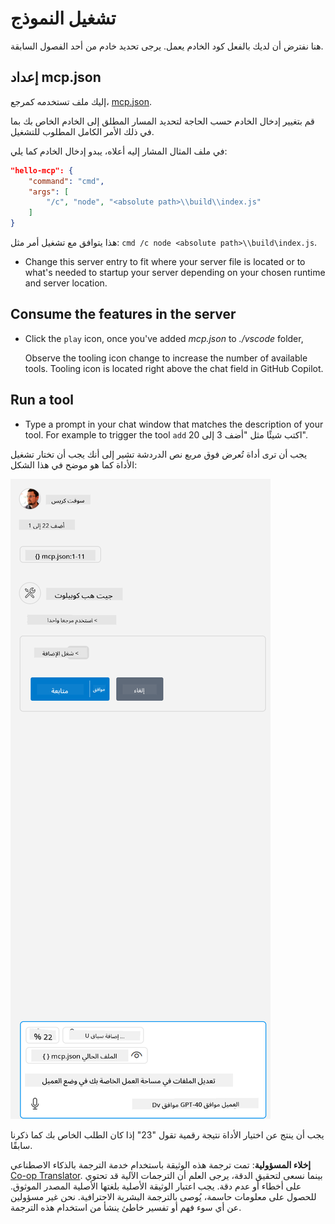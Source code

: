 <!--
CO_OP_TRANSLATOR_METADATA:
{
  "original_hash": "96e08a8c1049dab757deb64cce4ea1e8",
  "translation_date": "2025-05-17T11:18:15+00:00",
  "source_file": "03-GettingStarted/04-vscode/solution/README.md",
  "language_code": "ar"
}
-->
# تشغيل النموذج

هنا نفترض أن لديك بالفعل كود الخادم يعمل. يرجى تحديد خادم من أحد الفصول السابقة.

## إعداد mcp.json

إليك ملف تستخدمه كمرجع، [mcp.json](../../../../../03-GettingStarted/04-vscode/solution/mcp.json).

قم بتغيير إدخال الخادم حسب الحاجة لتحديد المسار المطلق إلى الخادم الخاص بك بما في ذلك الأمر الكامل المطلوب للتشغيل.

في ملف المثال المشار إليه أعلاه، يبدو إدخال الخادم كما يلي:

```json
"hello-mcp": {
    "command": "cmd",
    "args": [
        "/c", "node", "<absolute path>\\build\\index.js"
    ]
}
```

هذا يتوافق مع تشغيل أمر مثل: `cmd /c node <absolute path>\\build\index.js`. 

- Change this server entry to fit where your server file is located or to what's needed to startup your server depending on your chosen runtime and server location.

## Consume the features in the server

- Click the `play` icon, once you've added *mcp.json* to *./vscode* folder, 

    Observe the tooling icon change to increase the number of available tools. Tooling icon is located right above the chat field in GitHub Copilot.

## Run a tool

- Type a prompt in your chat window that matches the description of your tool. For example to trigger the tool `add` اكتب شيئًا مثل "أضف 3 إلى 20".

يجب أن ترى أداة تُعرض فوق مربع نص الدردشة تشير إلى أنك يجب أن تختار تشغيل الأداة كما هو موضح في هذا الشكل:

![VS Code يشير إلى رغبته في تشغيل أداة](../../../../../translated_images/vscode-agent.7f56a5ce3cef334adfe737514a7e8ac9384fa4161dd4df14bd3ddc9cd1a154f4.ar.png)

يجب أن ينتج عن اختيار الأداة نتيجة رقمية تقول "23" إذا كان الطلب الخاص بك كما ذكرنا سابقًا.

**إخلاء المسؤولية**: 
تمت ترجمة هذه الوثيقة باستخدام خدمة الترجمة بالذكاء الاصطناعي [Co-op Translator](https://github.com/Azure/co-op-translator). بينما نسعى لتحقيق الدقة، يرجى العلم أن الترجمات الآلية قد تحتوي على أخطاء أو عدم دقة. يجب اعتبار الوثيقة الأصلية بلغتها الأصلية المصدر الموثوق. للحصول على معلومات حاسمة، يُوصى بالترجمة البشرية الاحترافية. نحن غير مسؤولين عن أي سوء فهم أو تفسير خاطئ ينشأ من استخدام هذه الترجمة.